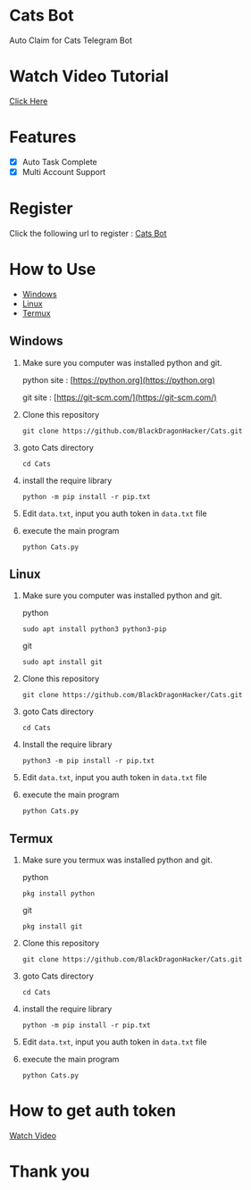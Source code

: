 # Cats Bot

Auto Claim for Cats Telegram Bot

# Watch Video Tutorial
[Click Here](https://youtu.be/SoN_U7EO2XQ)

# Features

- [x] Auto Task Complete
- [x] Multi Account Support

# Register

Click the following url to register : [Cats Bot](http://t.me/catsgang_bot/join?startapp=6qZk2HSNQ9MkvIYAMF1zI)

# How to Use
- [Windows](#windows)
- [Linux](#linux)
- [Termux](#termux)
## Windows 

1. Make sure you computer was installed python and git.
   
   python site : [https://python.org](https://python.org)
   
   git site : [https://git-scm.com/](https://git-scm.com/)

2. Clone this repository
   ```shell
   git clone https://github.com/BlackDragonHacker/Cats.git
   ```

3. goto Cats directory
   ```
   cd Cats
   ```

4. install the require library
   ```
   python -m pip install -r pip.txt
   ```

5. Edit `data.txt`, input you auth token in `data.txt` file

6. execute the main program 
   ```
   python Cats.py
   ```

## Linux

1. Make sure you computer was installed python and git.
   
   python
   ```shell
   sudo apt install python3 python3-pip
   ```
   git
   ```shell
   sudo apt install git
   ```

2. Clone this repository
   
   ```shell
   git clone https://github.com/BlackDragonHacker/Cats.git
   ```

3. goto Cats directory

   ```shell
   cd Cats
   ```

4. Install the require library
   
   ```
   python3 -m pip install -r pip.txt
   ```

5. Edit `data.txt`, input you auth token in `data.txt` file

6. execute the main program 
   ```
   python Cats.py
   ```

## Termux

1. Make sure you termux was installed python and git.
   
   python
   ```
   pkg install python
   ```

   git
   ```
   pkg install git
   ```

2. Clone this repository
   ```shell
   git clone https://github.com/BlackDragonHacker/Cats.git
   ```

3. goto Cats directory
   ```
   cd Cats
   ```

4. install the require library
   ```
   python -m pip install -r pip.txt
   ```
5. Edit `data.txt`, input you auth token in `data.txt` file
   
6. execute the main program 
   ```
   python Cats.py
   ```


# How to get auth token

[Watch Video](https://t.me/BlackDragonHacker007/175)

# Thank you
